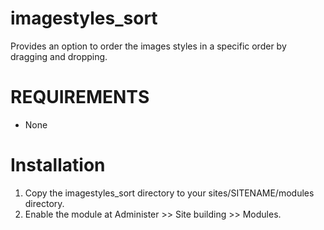 # imagestyles_sort
Provides an option to order the images styles in a specific order by dragging and dropping.

# REQUIREMENTS
 * None

# Installation
1. Copy the imagestyles_sort directory to your sites/SITENAME/modules directory.
2. Enable the module at Administer >> Site building >> Modules.
